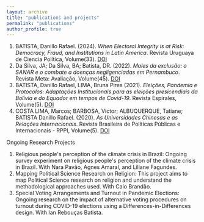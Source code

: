 ```yaml
---
layout: archive
title: "publications and projects"
permalink: "publications"
author_profile: true
---
```


1. BATISTA, Danillo Rafael. (2024). *When Electoral Integrity is at Risk: Democracy, Fraud, and Institutions in Latin America*. Revista Uruguaya de Ciencia Política, Volume(33). [DOI](https://doi.org/10.26851/RUCP.33.10)
2. Da Silva, JA; Da Silva, BA; Batista, DR. (2022). *Males da exclusão: o SANAR e o combate a doenças negligenciadas em Pernambuco*. Revista Meta: Avaliação, Volume(45). [DOI](http://dx.doi.org/10.22347/2175-2753v14i45.3830)
3. BATISTA, Danillo Rafael, LIMA, Bruna Pires (2021). *Eleições, Pandemia e Protocolos: Adaptações Institucionais para as eleições presicendiais da Bolívia e do Equador em tempos de Covid-19*. Revista Espirales, Volume(5). [DOI](.)
4. COSTA LIMA, Marcos; BARBOSA, Victor; ALBUQUERQUE, Tatiane; BATISTA Danillo Rafael. (2020). *As Universidades Chinesas e as Relações Internacionais*. Revista Brasileira de Políticas Públicas e Internacionais - RPPI, Volume(5). [DOI](https://doi.org/10.22478/ufpb.2525-5584.2020v5n3.55362)

Ongoing Research Projects
1. Religious people's perception of the climate crisis in Brazil: Ongoing survey experiment on religious people's perception of the climate crisis in Brazil. With Nara Pavão, Agnes Amaral, and Liliane Fagundes.
2. Mapping Political Science Research on Religion: This project aims to map Political Science research on religion and understand the methodological approaches used. With Caio Brandão.
3. Special Voting Arrangements and Turnout in Pandemic Elections: Ongoing research on the impact of alternative voting procedures on turnout during COVID-19 elections using a Differences-in-Differences design. With Ian Rebouças Batista.

